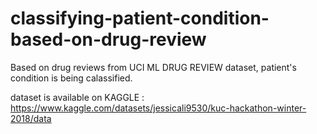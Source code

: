 # classifying-patient-condition-based-on-drug-review
Based on drug reviews from UCI ML DRUG REVIEW dataset, patient's condition is being calassified.

dataset is available on KAGGLE : https://www.kaggle.com/datasets/jessicali9530/kuc-hackathon-winter-2018/data
